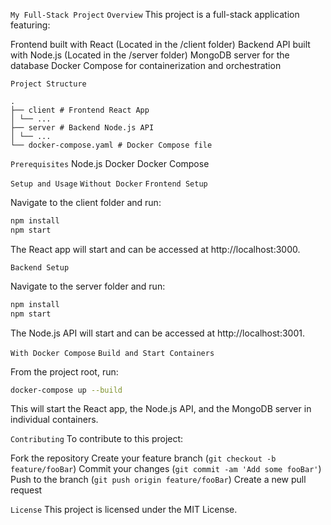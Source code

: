 ` My Full-Stack Project `
`` Overview ``
This project is a full-stack application featuring:

Frontend built with React (Located in the /client folder)
Backend API built with Node.js (Located in the /server folder)
MongoDB server for the database
Docker Compose for containerization and orchestration

`` Project Structure ``
```plaintext
.
├── client # Frontend React App
│ └── ...
├── server # Backend Node.js API
│ └── ...
└── docker-compose.yaml # Docker Compose file
```

``Prerequisites``
Node.js
Docker
Docker Compose


``Setup and Usage``
```Without Docker```
```Frontend Setup```

Navigate to the client folder and run:

```bash
npm install
npm start
```

The React app will start and can be accessed at http://localhost:3000.

```Backend Setup```

Navigate to the server folder and run:

```bash
npm install
npm start
```

The Node.js API will start and can be accessed at http://localhost:3001.

```With Docker Compose```
```Build and Start Containers```

From the project root, run:

```bash
docker-compose up --build
```

This will start the React app, the Node.js API, and the MongoDB server in individual containers.

``Contributing``
To contribute to this project:

Fork the repository
Create your feature branch (`git checkout -b feature/fooBar`)
Commit your changes (`git commit -am 'Add some fooBar'`)
Push to the branch (`git push origin feature/fooBar`)
Create a new pull request

``License``
This project is licensed under the MIT License.